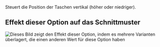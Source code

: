 Steuert die Position der Taschen vertikal (höher oder niedriger).

## Effekt dieser Option auf das Schnittmuster

![Dieses Bild zeigt den Effekt dieser Option, indem es mehrere Varianten überlagert, die einen anderen Wert für diese Option haben](carlita_pocketplacementvertical_sample.svg "Effekt dieser Option auf das Schnittmuster")
